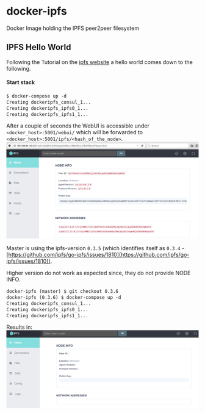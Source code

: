 # docker-ipfs

Docker Image holding the IPFS peer2peer filesystem

## IPFS Hello World
Following the Tutorial on the [ipfs website](http://ipfs.io/docs/getting-started/) a hello world comes down to the following.

#### Start stack
```
$ docker-compose up -d
Creating dockeripfs_consul_1...
Creating dockeripfs_ipfs0_1...
Creating dockeripfs_ipfs1_1...
```

After a couple of seconds the WebUI is accessible under `<docker_host>:5001/webui/` which will be forwarded to `<docker_host>:5001/ipfs/<hash_of_the_node>`.
![](pics/webui_0.3.5.png)

Master is using the ipfs-version `0.3.5` (which identifies itself as `0.3.4` - [https://github.com/ipfs/go-ipfs/issues/1810](https://github.com/ipfs/go-ipfs/issues/1810)).

Higher version do not work as expected since, they do not provide NODE INFO.
```
docker-ipfs (master) $ git checkout 0.3.6
docker-ipfs (0.3.6) $ docker-compose up -d
Creating dockeripfs_consul_1...
Creating dockeripfs_ipfs0_1...
Creating dockeripfs_ipfs1_1...
```
Results in:
![](pics/webui_0.3.6.png)


